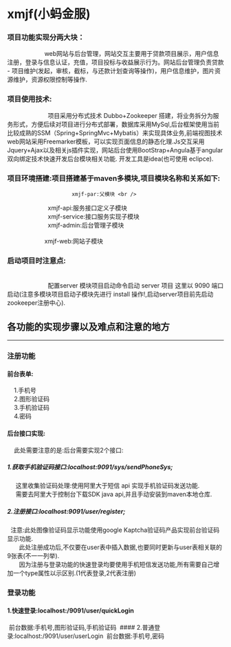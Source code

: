 xmjf(小蚂金服)
================================

### 项目功能实现分两大块：<br />  
                         web网站与后台管理，网站交互主要用于贷款项目展示，用户信息注册，登录与信息认证，充值，项目投标与收益展示行为。网站后台管理负责贷款 - 项目维护(发起，审核，截标，与还款计划查询等操作)，用户信息维护，图片资源维护，资源权限控制等操作.

### 项目使用技术:<br />  
                         项目采用分布式技术 Dubbo+Zookeeper 搭建，将业务拆分为服务形式，方便后续对项目进行分布式部署，数据库采用MySql,后台框架使用当前比较成熟的SSM（Spring+SpringMvc+Mybatis）来实现具体业务,前端视图技术web网站采用Freemarker模板，可以实现页面信息的静态化理.Js交互采用           Jquery+Ajax以及相关js插件实现，网站后台使用BootStrap+Angula基于angular双向绑定技术快速开发后台模块相关功能. 开发工具是idea(也可使用 eclipce).

### 项目环境搭建:项目搭建基于maven多模块,项目模块名称和关系如下:<br />

                         xmjf-par:父模块 <br />  
                         xmjf-api:服务接口定义子模块<br />
                         xmjf-service:接口服务实现子模块<br />  
                         xmjf-admin:后台管理子模块<br />  
                         xmjf-web:网站子模块
                        
### 启动项目时注意点:<br />  
                         配置server 模块项目启动命令启动 server 项目 这里以 9090 端口启动(注意多模块项目启动子模块先进行 install 操作!,启动server项目前先启动zookeeper注册中心).
## 各功能的实现步骤以及难点和注意的地方
----------------------------------------------------------
### 注册功能

  #### 前台表单:<br />
     1.手机号<br />
     2.图形验证码<br/>
     3.手机验证码<br/>
     4.密码<br/>
  #### 后台接口实现:<br />
     此处需要注意的是:后台需要实现2个接口:<br/>
##### 1.获取手机验证码接口:localhost:9091/sys/sendPhoneSys;
      这里收集验证码处理:使用阿里大于短信 api 实现手机验证码发送功能.<br />
      需要去阿里大于控制台下载SDK java api,并且手动安装到maven本地仓库.
##### 2.注册接口:localhost:9091/user/register;
   注意:此处图像验证码显示功能使用google Kaptcha验证码产品实现前台验证码显示功能.<br />
        此处注册成功后,不仅要在user表中插入数据,也要同时更新与user表相关联的9张表(不一一列举).<br />
        因为注册与登录功能的快速登录均要使用手机短信发送功能,所有需要自己增加一个type属性以示区别.(1代表登录,2代表注册)
        
### 登录功能
  #### 1.快速登录:localhost:/9091/user/quickLogin
  前台数据:手机号,图形验证码,手机验证码
  #### 2.普通登录:localhost:/9091/user/userLogin
  前台数据:手机号,密码

   

